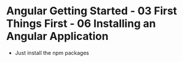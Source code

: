 # Angular Getting Started - 03 First Things First - 06 Installing an Angular Application

- Just install the npm packages